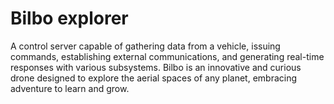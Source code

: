 # Bilbo explorer
A control server capable of gathering data from a vehicle, issuing commands, establishing external communications, and generating real-time responses with various subsystems. Bilbo is an innovative and curious drone designed to explore the aerial spaces of any planet, embracing adventure to learn and grow.
